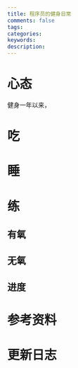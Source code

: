 ```yaml
---
title: 程序员的健身日常
comments: false
tags:
categories:
keywords:
description:
---
```


# 心态

健身一年以来，

# 吃

# 睡

# 练
## 有氧

## 无氧

## 进度

# 参考资料

# 更新日志
